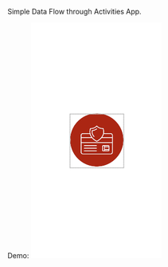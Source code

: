 Simple Data Flow through Activities App.




Demo:
[![Watch the video](https://github.com/Funkydude6103/SenderReceiverBasicApp/blob/master/preview.png)](https://github.com/Funkydude6103/SenderReceiverBasicApp/blob/master/demo.mp4)

